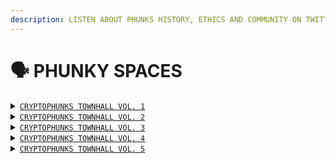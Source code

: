 ```yaml
---
description: LISTEN ABOUT PHUNKS HISTORY, ETHICS AND COMMUNITY ON TWITTER
---
```


# 🗣 PHUNKY SPACES

<details>

<summary><code></code><a href="https://twitter.com/i/spaces/1eaKbrXLayBKX"><code>CRYPTOPHUNKS TOWNHALL VOL. 1</code></a><code></code></summary>

[https://twitter.com/i/spaces/1eaKbrXLayBKX](https://twitter.com/i/spaces/1eaKbrXLayBKX)

</details>

<details>

<summary><code></code><a href="https://twitter.com/i/spaces/1zqKVPVjAwaJB"><code>CRYPTOPHUNKS TOWNHALL VOL. 2</code></a><code></code></summary>

[https://twitter.com/i/spaces/1zqKVPVjAwaJB](https://twitter.com/i/spaces/1zqKVPVjAwaJB)

</details>

<details>

<summary><code></code><a href="https://twitter.com/i/spaces/1lDGLnmAPDkxm"><code>CRYPTOPHUNKS TOWNHALL VOL. 3</code></a><code></code></summary>

[https://twitter.com/i/spaces/1lDGLnmAPDkxm](https://twitter.com/i/spaces/1lDGLnmAPDkxm)

</details>

<details>

<summary><code></code><a href="https://twitter.com/i/spaces/1nAJErMqoPnxL"><code>CRYPTOPHUNKS TOWNHALL VOL. 4</code></a><code></code></summary>

[https://twitter.com/i/spaces/1nAJErMqoPnxL](https://twitter.com/i/spaces/1nAJErMqoPnxL)

</details>

<details>

<summary><code></code><a href="https://twitter.com/i/spaces/1MnxnpaZlpNGO?s=20"><code>CRYPTOPHUNKS TOWNHALL VOL. 5</code></a><code></code></summary>

[https://twitter.com/i/spaces/1MnxnpaZlpNGO?s=20](https://twitter.com/i/spaces/1MnxnpaZlpNGO?s=20)

</details>
